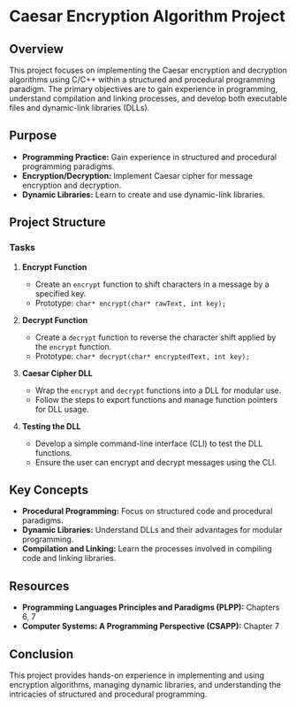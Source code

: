 # Caesar Encryption Algorithm Project

## Overview

This project focuses on implementing the Caesar encryption and decryption algorithms using C/C++ within a structured and procedural programming paradigm. The primary objectives are to gain experience in programming, understand compilation and linking processes, and develop both executable files and dynamic-link libraries (DLLs).

## Purpose

- **Programming Practice:** Gain experience in structured and procedural programming paradigms.
- **Encryption/Decryption:** Implement Caesar cipher for message encryption and decryption.
- **Dynamic Libraries:** Learn to create and use dynamic-link libraries.

## Project Structure

### Tasks

1. **Encrypt Function**
   - Create an `encrypt` function to shift characters in a message by a specified key.
   - Prototype: `char* encrypt(char* rawText, int key);`

2. **Decrypt Function**
   - Create a `decrypt` function to reverse the character shift applied by the `encrypt` function.
   - Prototype: `char* decrypt(char* encryptedText, int key);`

3. **Caesar Cipher DLL**
   - Wrap the `encrypt` and `decrypt` functions into a DLL for modular use.
   - Follow the steps to export functions and manage function pointers for DLL usage.

4. **Testing the DLL**
   - Develop a simple command-line interface (CLI) to test the DLL functions.
   - Ensure the user can encrypt and decrypt messages using the CLI.

## Key Concepts

- **Procedural Programming:** Focus on structured code and procedural paradigms.
- **Dynamic Libraries:** Understand DLLs and their advantages for modular programming.
- **Compilation and Linking:** Learn the processes involved in compiling code and linking libraries.

## Resources

- **Programming Languages Principles and Paradigms (PLPP):** Chapters 6, 7
- **Computer Systems: A Programming Perspective (CSAPP):** Chapter 7

## Conclusion

This project provides hands-on experience in implementing and using encryption algorithms, managing dynamic libraries, and understanding the intricacies of structured and procedural programming.
